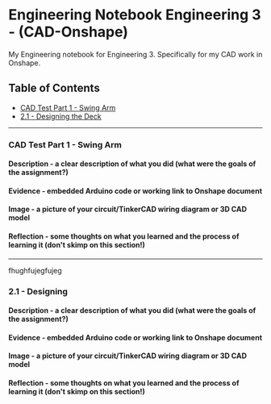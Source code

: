 # Engineering Notebook Engineering 3 - (CAD-Onshape)
My Engineering notebook for Engineering 3. Specifically for my CAD work in Onshape.

 <!-- Make sure to use all lowercase in the blue part and don't use the # sign -->

## Table of Contents
* [CAD Test Part 1 - Swing Arm](#cad-test-part-1---swing-arm)
* [2.1 - Designing the Deck](#2.1---designing)


---
### CAD Test Part 1 - Swing Arm

#### Description - a clear description of what you did (what were the goals of the assignment?)
#### Evidence - embedded Arduino code or working link to Onshape document
#### Image - a picture of your circuit/TinkerCAD wiring diagram or 3D CAD model
#### Reflection - some thoughts on what you learned and the process of learning it (don't skimp on this section!)
---









fhughfujegfujeg














### 2.1 - Designing

#### Description - a clear description of what you did (what were the goals of the assignment?)
#### Evidence - embedded Arduino code or working link to Onshape document
#### Image - a picture of your circuit/TinkerCAD wiring diagram or 3D CAD model
#### Reflection - some thoughts on what you learned and the process of learning it (don't skimp on this section!)
